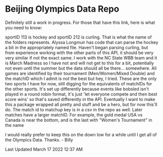 # Beijing Olympics Data Repo

Definitely still a work in progress. For those that have this link, here is what you need to know:

sportID 113 is hockey and sportID 212 is curling. That is what the name of the folders represents. Alyssa Longmuir has code that can parse the hockey a bit in the appropriately named file. Haven't began parsing curling, but from experience working with the other parts of this API, it should be very very similar if not the exact same. I work with the NC State WBB team and it is March Madness so I have not and will not get to this for a bit, potentially not even until the summer but the data should all be there... somewhere. All games are identified by their tournament (Men/Women/Mixed Double) and the matchID which I admit is not the best but hey, I tried. These are the only two sports I have for now, still digging for the equivalents of matchIDs for the other sports. It's set up differently because events like bobsled isn't played in a round robin format, it's just 'let everyone compete and then best score wins' so that's saved differently in the API. Eventually I want to make this a package wrapped all pretty and stuff and be a hero, but for now this'll do. The match id to matchup key is in a csv in the repo as well. Later matches have a larger matchID. For example, the gold medal USA vs Canada is near the bottom, and is the last with "Women's Tournament" in the name

I would really prefer to keep this on the down low for a while until I get all of the Olympics Data. Thanks. - Billy


Last Updated March 17 2022 12:37 AM
